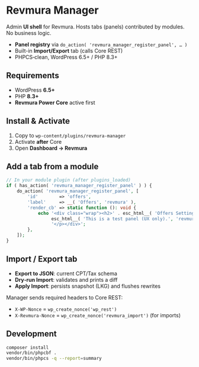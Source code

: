 # Revmura Manager

Admin **UI shell** for Revmura. Hosts tabs (panels) contributed by modules. No business logic.

- **Panel registry** via `do_action( 'revmura_manager_register_panel', … )`
- Built-in **Import/Export** tab (calls Core REST)
- PHPCS‑clean, WordPress 6.5+ / PHP 8.3+

## Requirements
- WordPress **6.5+**
- PHP **8.3+**
- **Revmura Power Core** active first

## Install & Activate
1. Copy to `wp-content/plugins/revmura-manager`
2. Activate **after** Core
3. Open **Dashboard → Revmura**

## Add a tab from a module
```php
// In your module plugin (after plugins_loaded)
if ( has_action( 'revmura_manager_register_panel' ) ) {
    do_action( 'revmura_manager_register_panel', [
        'id'        => 'offers',
        'label'     => __( 'Offers', 'revmura' ),
        'render_cb' => static function (): void {
            echo '<div class="wrap"><h2>' . esc_html__( 'Offers Settings', 'revmura' ) . '</h2><p>' .
                 esc_html__( 'This is a test panel (UX only).', 'revmura' ) .
                 '</p></div>';
        },
    ]);
}
```

## Import / Export tab
- **Export to JSON**: current CPT/Tax schema
- **Dry‑run Import**: validates and prints a diff
- **Apply Import**: persists snapshot (LKG) and flushes rewrites

Manager sends required headers to Core REST:
- `X-WP-Nonce` = `wp_create_nonce('wp_rest')`
- `X-Revmura-Nonce` = `wp_create_nonce('revmura_import')` (for imports)

## Development
```bash
composer install
vendor/bin/phpcbf .
vendor/bin/phpcs -q --report=summary
```